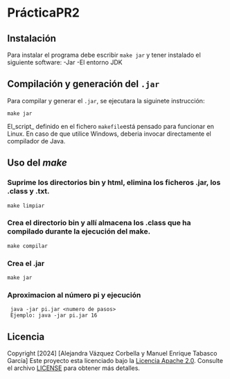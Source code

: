 # PrácticaPR2
## Instalación
Para instalar el programa debe escribir `make jar` y tener instalado el siguiente software:
-Jar
-El entorno JDK
## Compilación y generación del `.jar`
Para compilar y generar el `.jar`, se ejecutara la siguinete instrucción: 
```console
make jar
```
El_script_ definido en el fichero `makefile`está pensado para funcionar en Linux. En caso de que utilice Windows, deberia invocar directamente el compilador de Java.

## Uso del *make*
### Suprime los directorios bin y html, elimina los ficheros .jar, los .class y .txt.
    make limpiar
### Crea el directorio bin y allí almacena los .class que ha compilado durante la ejecución del make. 
    make compilar
### Crea el .jar
    make jar
### Aproximacion al número pi y ejecución
     java -jar pi.jar <numero de pasos>
     Ejemplo: java -jar pi.jar 16
## Licencia
Copyright [2024] [Alejandra Vázquez Corbella y Manuel Enrique Tabasco García]
Este proyecto esta licenciado bajo la [Licencia Apache 2.0](https://www.apache.org/license/LICENSE-2.0). Consulte el archivo [LICENSE](LICENSE.txt) para obtener más detalles.
